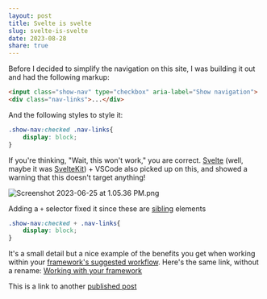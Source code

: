 ```yaml
---
layout: post
title: Svelte is svelte
slug: svelte-is-svelte
date: 2023-08-28
share: true
---
```


Before I decided to simplify the navigation on this site, I was building it out and had the following markup:

```html
<input class="show-nav" type="checkbox" aria-label="Show navigation">
<div class="nav-links">...</div>
```

And the following styles to style it:
```css
.show-nav:checked .nav-links{
	display: block;
}
```

If you're thinking, "Wait, this won't work," you are correct. [Svelte](https://svelte.dev/) (well, maybe it was [SvelteKit](https://kit.svelte.dev/)) + VSCode also picked up on this, and showed a warning that this doesn't target anything!

![Screenshot 2023-06-25 at 1.05.36 PM.png](Screenshot%202023-06-25%20at%201.05.36%20PM.png#)

Adding a `+` selector fixed it since these are [sibling](https://developer.mozilla.org/en-US/docs/Web/CSS/General_sibling_combinator) elements

```css
.show-nav:checked + .nav-links{
	display: block;
}
```


It's a small detail but a nice example of the benefits you get when working within your [framework's suggested workflow](Working%20with%20your%20framework.md#). 
Here's the same link, without a rename: [Working with your framework](Working%20with%20your%20framework.md#)

This is a link to another [published post](2015-in-review.md#)